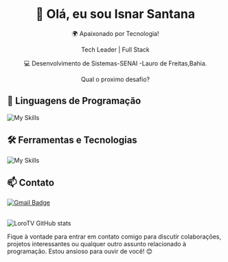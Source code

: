 
<h1 align="center">👋 Olá, eu sou Isnar Santana</h1>

<p align="center">
   🌍 Apaixonado por Tecnologia!
</p>
</p>
<p align="center">
  Tech Leader | Full Stack 
</p>
<p align="center">
  💻 Desenvolvimento de Sistemas-SENAI -Lauro de Freitas,Bahia.
</p>
<p align="center">
   Qual o proximo desafio?
</p>


## 🚀 Linguagens de Programação
![My Skills](https://skillicons.dev/icons?i=htmx,html,css,js,c,php,htmx)<br>

## 🛠️ Ferramentas e Tecnologias
![My Skills](https://skillicons.dev/icons?i=vscode,mysql,github)<br>

## 📫 Contato

[![Gmail Badge](https://img.shields.io/badge/-{isnarsantanna@gmail.com}-006bed?style=flat-square&logo=Gmail&logoColor=white&link=mailto:{SeuEmail})](mailto:{isnarsantanna@gmail.com})<br><br>

![LoroTV GitHub stats](https://github-readme-stats.vercel.app/api?username=isnartech&show_icons=true&theme=vue-dark)

Fique à vontade para entrar em contato comigo para discutir colaborações, projetos interessantes ou qualquer outro assunto relacionado à programação. Estou ansioso para ouvir de você! 😊 <br><br>
